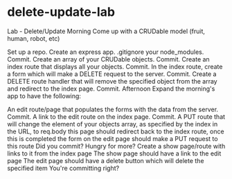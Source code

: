 # delete-update-lab

Lab - Delete/Update
Morning
Come up with a CRUDable model (fruit, human, robot, etc)

Set up a repo.
Create an express app. .gitignore your node_modules. Commit.
Create an array of your CRUDable objects. Commit.
Create an index route that displays all your objects. Commit.
In the index route, create a form which will make a DELETE request to the server. Commit.
Create a DELETE route handler that will remove the specified object from the array and redirect to the index page. Commit.
Afternoon
Expand the morning's app to have the following:

An edit route/page that populates the forms with the data from the server. Commit.
A link to the edit route on the index page. Commit.
A PUT route that will change the element of your objects array, as specified by the index in the URL, to req.body
this page should redirect back to the index route, once this is completed
the form on the edit page should make a PUT request to this route
Did you commit?
Hungry for more?
Create a show page/route with links to it from the index page
The show page should have a link to the edit page
The edit page should have a delete button which will delete the specified item
You're committing right?
